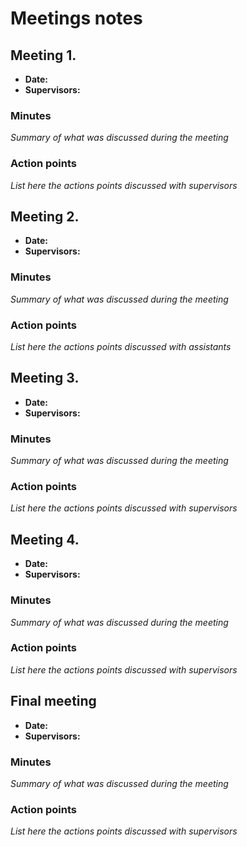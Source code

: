 # Meetings notes

## Meeting 1.
* **Date:**
* **Supervisors:**

### Minutes
*Summary of what was discussed during the meeting*

### Action points
*List here the actions points discussed with supervisors*

## Meeting 2.
* **Date:**
* **Supervisors:**

### Minutes
*Summary of what was discussed during the meeting*

### Action points
*List here the actions points discussed with assistants*

## Meeting 3.
* **Date:**
* **Supervisors:**

### Minutes
*Summary of what was discussed during the meeting*

### Action points
*List here the actions points discussed with supervisors*

## Meeting 4.
* **Date:**
* **Supervisors:**

### Minutes
*Summary of what was discussed during the meeting*

### Action points
*List here the actions points discussed with supervisors*


## Final meeting
* **Date:**
* **Supervisors:**

### Minutes
*Summary of what was discussed during the meeting*

### Action points
*List here the actions points discussed with supervisors*
